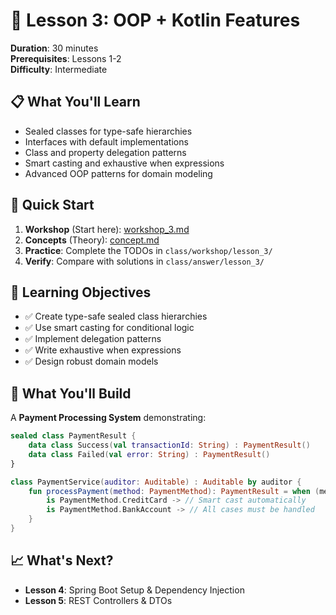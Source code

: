 # 🎯 Lesson 3: OOP + Kotlin Features

**Duration**: 30 minutes  
**Prerequisites**: Lessons 1-2  
**Difficulty**: Intermediate  

## 📋 What You'll Learn

- Sealed classes for type-safe hierarchies
- Interfaces with default implementations  
- Class and property delegation patterns
- Smart casting and exhaustive when expressions
- Advanced OOP patterns for domain modeling

## 🚀 Quick Start

1. **Workshop** (Start here): [workshop_3.md](workshop_3.md)
2. **Concepts** (Theory): [concept.md](concept.md)
3. **Practice**: Complete the TODOs in `class/workshop/lesson_3/`
4. **Verify**: Compare with solutions in `class/answer/lesson_3/`

## 🎯 Learning Objectives

- ✅ Create type-safe sealed class hierarchies
- ✅ Use smart casting for conditional logic
- ✅ Implement delegation patterns
- ✅ Write exhaustive when expressions
- ✅ Design robust domain models

## 🔨 What You'll Build

A **Payment Processing System** demonstrating:

```kotlin
sealed class PaymentResult {
    data class Success(val transactionId: String) : PaymentResult()
    data class Failed(val error: String) : PaymentResult()
}

class PaymentService(auditor: Auditable) : Auditable by auditor {
    fun processPayment(method: PaymentMethod): PaymentResult = when (method) {
        is PaymentMethod.CreditCard -> // Smart cast automatically
        is PaymentMethod.BankAccount -> // All cases must be handled
    }
}
```

## 📈 What's Next?

- **Lesson 4**: Spring Boot Setup & Dependency Injection
- **Lesson 5**: REST Controllers & DTOs